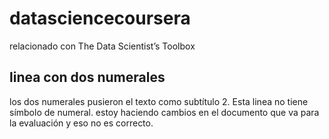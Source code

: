 # datasciencecoursera
relacionado con The Data Scientist’s Toolbox
## linea con dos numerales
los dos numerales pusieron el texto como subtítulo 2. Esta linea no tiene símbolo de numeral.
estoy haciendo cambios en el documento que va para la evaluación y eso no es correcto.
